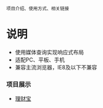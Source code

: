     项目介绍、使用方式、相关链接
# 说明
- 使用媒体查询实现响应式布局
- 适配PC、平板、手机
- 兼容主流浏览器，IE8及以下不兼容
### 项目展示
- [理财宝](https://strollspace.github.io/licaibao/src/)
